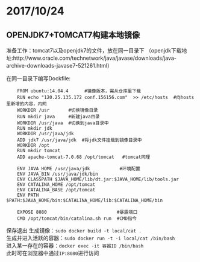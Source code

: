 # 2017/10/24 #
  ## OPENJDK7+TOMCAT7构建本地镜像 ##
   <input type="hidden" value="http://blog.csdn.net/u013469562/article/details/72897289">  
   准备工作：tomcat7以及openjdk7的文件，放在同一目录下 （openjdk下载地址:http://www.oracle.com/technetwork/java/javase/downloads/java-archive-downloads-javase7-521261.html） <p> 

   在同一目录下编写Dockfile:      
       
        FROM ubuntu:14.04.4      #镜像版本，需从仓库里下载  
		RUN echo "120.25.135.172 conf.156156.com"  >> /etc/hosts  #向hosts里新增的内容，内网  
		WORKDIR /usr       #切换镜像目录   
		RUN mkdir java     #新建java目录  
		WORKDIR /usr/java  #切换到java目录中  
		RUN mkdir jdk  
		WORKDIR /usr/java/jdk  
		ADD jdk7 /usr/java/jdk  #将jdk文件挂载到镜像目录中  
		WORKDIR /opt  
		RUN mkdir tomcat  
		ADD apache-tomcat-7.0.68 /opt/tomcat   #tomcat同理 
	 
		ENV JAVA_HOME /usr/java/jdk           #环境配置  
		ENV JAVA_BIN /usr/java/jdk/bin  
		ENV CLASSPATH $JAVA_HOME/lib/dt.jar:$JAVA_HOME/lib/tools.jar  
		ENV CATALINA_HOME /opt/tomcat  
		ENV CATALINA_BASE /opt/tomcat  
		ENV PATH $PATH:$JAVA_HOME/bin:$CATALINA_HOME/lib:$CATALINA_HOME/bin  	

		EXPOSE 8080                          #暴露端口  		
		CMD /opt/tomcat/bin/catalina.sh run  #CMD指令  
   保存退出
   生成镜像：`sudo docker build -t local/cat .`  
   生成并进入活跃的容器：`sudo docker run -t -i local/cat /bin/bash`  
   进入某一存在的容器：`docker exec -it 容器ID /bin/bash`  
   此时可在浏览器中通过`IP:8080`进行访问
